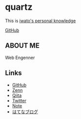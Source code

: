 # quartz
This is [iwato's personal knowledge](https://iwatos.github.io/publish/)

[GitHub](https://github.com/iwatos/publish)

## ABOUT ME
Web Engenner

## Links
- [GitHub](https://github.com/iwatos)
- [Zenn](https://zenn.dev/iwatos)
- [Qiita](https://qiita.com/iwato)
- [Twitter](https://twitter.com/IwatoS2)
- [Note](https://note.com/iwato_s)
- [はてなブログ](https://iwato.hatenablog.com/)